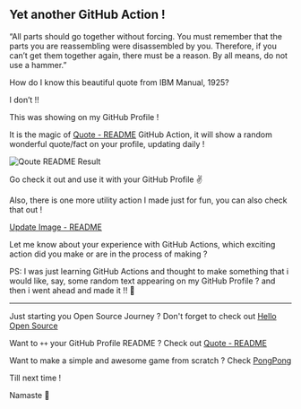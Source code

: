 ## Yet another GitHub Action !

“All parts should go together without forcing. You must remember that the parts you are reassembling were disassembled by you. Therefore, if you can’t get them together again, there must be a reason. By all means, do not use a hammer.”

How do I know this beautiful quote from IBM Manual, 1925?

I don’t !!

This was showing on my GitHub Profile !

It is the magic of [Quote - README](https://github.com/marketplace/actions/quote-readme) GitHub Action, it will show a random wonderful quote/fact on your profile, updating daily !

![Qoute README Result](https://cdn.hashnode.com/res/hashnode/image/upload/v1605511061562/XRBmduzdd.png)

Go check it out and use it with your GitHub Profile ✌

Also, there is one more utility action I made just for fun, you can also check that out !

[Update Image - README](https://github.com/marketplace/actions/update-image-readme)

Let me know about your experience with GitHub Actions, which exciting action did you make or are in the process of making ?

PS: I was just learning GitHub Actions and thought to make something that i would like, say, some random text appearing on my GitHub Profile ? and then i went ahead and made it !! 🙏

---

Just starting you Open Source Journey ? Don't forget to check out [Hello Open Source](https://github.com/siddharth2016/hello-open-source)

Want to `++` your GitHub Profile README ? Check out [Quote - README](https://github.com/marketplace/actions/quote-readme)

Want to make a simple and awesome game from scratch ? Check [PongPong](https://github.com/siddharth2016/PongPong)

Till next time !

Namaste 🙏